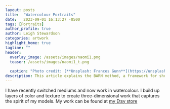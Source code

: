 ```yaml
---
layout: posts
title:  "Watercolour Portraits"
date:   2023-09-01 16:13:27 -0500
tags: [Portraits]
author_profile: true
author: Leigh Stewardson
categories: artwork
highlight_home: true
tagline: ""
header:
  overlay_image: /assets/images/naomi1.png
  teaser: /assets/images/naomi1_t.png
  
  caption: "Photo credit: [**Unsplash: Frances Gunn**](https://unsplash.com/@francesgunn)"
description: This article explains the BARN method, a framework for showcasing your projects.
---
```


I have recently switched mediums and now work in watercolour. I build up layers of color and texture to create three-dimensional work that captures the spirit of my models. My work can be found at [my Etsy store](https://www.etsy.com/shop/LeighStewardson)


<div id="nanogallery2"></div>
<script>
  $("#nanogallery2").nanogallery2({
  // ### gallery settings ###
  thumbnailHeight:  150,
  thumbnailWidth:   150,
  itemsBaseURL:     '/assets/images/',

  // ### gallery content ###
  items: [
      { src: 'model1.jpg', srct: 'model1.jpg' },
      { src: 'shaila1.jpg', srct: 'shaila1.jpg' },
      { src: 'naomi1.png', srct: 'naomi1.png' },

  ]
});
</script>